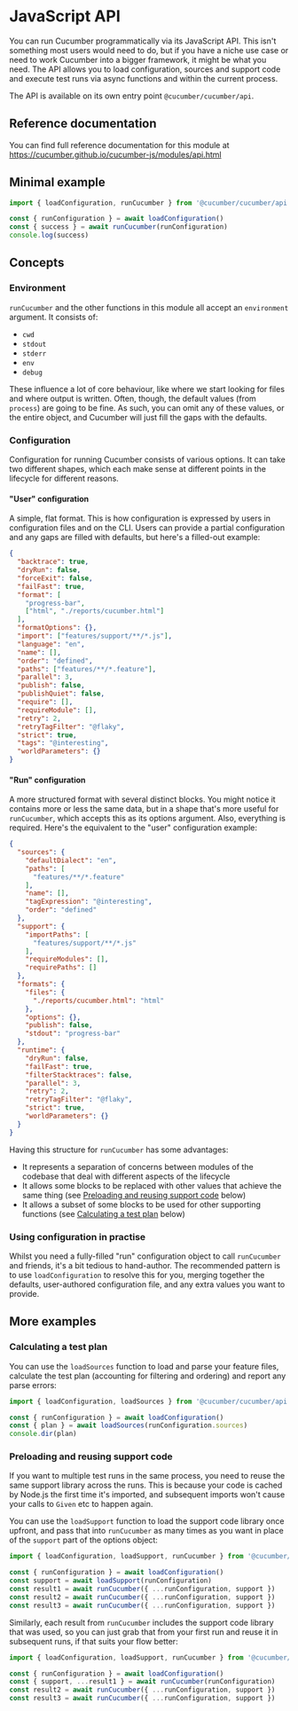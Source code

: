 # JavaScript API

You can run Cucumber programmatically via its JavaScript API. This isn't something most users would need to do, but if you have a niche use case or need to work Cucumber into a bigger framework, it might be what you need. The API allows you to load configuration, sources and support code and execute test runs via async functions and within the current process.

The API is available on its own entry point `@cucumber/cucumber/api`.

## Reference documentation

You can find full reference documentation for this module at  
<https://cucumber.github.io/cucumber-js/modules/api.html>

## Minimal example

```javascript
import { loadConfiguration, runCucumber } from '@cucumber/cucumber/api'

const { runConfiguration } = await loadConfiguration()
const { success } = await runCucumber(runConfiguration)
console.log(success)
```

## Concepts

### Environment

`runCucumber` and the other functions in this module all accept an `environment` argument. It consists of:

- `cwd`
- `stdout`
- `stderr`
- `env`
- `debug`

These influence a lot of core behaviour, like where we start looking for files and where output is written. Often, though, the default values (from `process`) are going to be fine. As such, you can omit any of these values, or the entire object, and Cucumber will just fill the gaps with the defaults. 

### Configuration

Configuration for running Cucumber consists of various options. It can take two different shapes, which each make sense at different points in the lifecycle for different reasons.

#### "User" configuration

A simple, flat format. This is how configuration is expressed by users in configuration files and on the CLI. Users can provide a partial configuration and any gaps are filled with defaults, but here's a filled-out example:

```json
{
  "backtrace": true,
  "dryRun": false,
  "forceExit": false,
  "failFast": true,
  "format": [
    "progress-bar",
    ["html", "./reports/cucumber.html"]
  ],
  "formatOptions": {},
  "import": ["features/support/**/*.js"],
  "language": "en",
  "name": [],
  "order": "defined",
  "paths": ["features/**/*.feature"],
  "parallel": 3,
  "publish": false,
  "publishQuiet": false,
  "require": [],
  "requireModule": [],
  "retry": 2,
  "retryTagFilter": "@flaky",
  "strict": true,
  "tags": "@interesting",
  "worldParameters": {}
}
```

#### "Run" configuration

A more structured format with several distinct blocks. You might notice it contains more or less the same data, but in a shape that's more useful for `runCucumber`, which accepts this as its options argument. Also, everything is required. Here's the equivalent to the "user" configuration example:

```json
{
  "sources": {
    "defaultDialect": "en",
    "paths": [
      "features/**/*.feature"
    ],
    "name": [],
    "tagExpression": "@interesting",
    "order": "defined"
  },
  "support": {
    "importPaths": [
      "features/support/**/*.js"
    ],
    "requireModules": [],
    "requirePaths": []
  },
  "formats": {
    "files": {
      "./reports/cucumber.html": "html"
    },
    "options": {},
    "publish": false,
    "stdout": "progress-bar"
  },
  "runtime": {
    "dryRun": false,
    "failFast": true,
    "filterStacktraces": false,
    "parallel": 3,
    "retry": 2,
    "retryTagFilter": "@flaky",
    "strict": true,
    "worldParameters": {}
  }
}
```

Having this structure for `runCucumber` has some advantages:

- It represents a separation of concerns between modules of the codebase that deal with different aspects of the lifecycle
- It allows some blocks to be replaced with other values that achieve the same thing (see [Preloading and reusing support code](#preloading-and-reusing-support-code) below)
- It allows a subset of some blocks to be used for other supporting functions (see [Calculating a test plan](#calculating-a-test-plan) below)

### Using configuration in practise

Whilst you need a fully-filled "run" configuration object to call `runCucumber` and friends, it's a bit tedious to hand-author. The recommended pattern is to use `loadConfiguration` to resolve this for you, merging together the defaults, user-authored configuration file, and any extra values you want to provide.

## More examples

### Calculating a test plan

You can use the `loadSources` function to load and parse your feature files, calculate the test plan (accounting for filtering and ordering) and report any parse errors:

```javascript
import { loadConfiguration, loadSources } from '@cucumber/cucumber/api'

const { runConfiguration } = await loadConfiguration()
const { plan } = await loadSources(runConfiguration.sources)
console.dir(plan)
```

### Preloading and reusing support code

If you want to multiple test runs in the same process, you need to reuse the same support library across the runs. This is because your code is cached by Node.js the first time it's imported, and subsequent imports won't cause your calls to `Given` etc to happen again.

You can use the `loadSupport` function to load the support code library once upfront, and pass that into `runCucumber` as many times as you want in place of the `support` part of the options object:

```javascript
import { loadConfiguration, loadSupport, runCucumber } from '@cucumber/cucumber/api'

const { runConfiguration } = await loadConfiguration()
const support = await loadSupport(runConfiguration)
const result1 = await runCucumber({ ...runConfiguration, support })
const result2 = await runCucumber({ ...runConfiguration, support })
const result3 = await runCucumber({ ...runConfiguration, support })
```

Similarly, each result from `runCucumber` includes the support code library that was used, so you can just grab that from your first run and reuse it in subsequent runs, if that suits your flow better: 

```javascript
import { loadConfiguration, loadSupport, runCucumber } from '@cucumber/cucumber/api'

const { runConfiguration } = await loadConfiguration()
const { support, ...result1 } = await runCucumber(runConfiguration)
const result2 = await runCucumber({ ...runConfiguration, support })
const result3 = await runCucumber({ ...runConfiguration, support })
```
